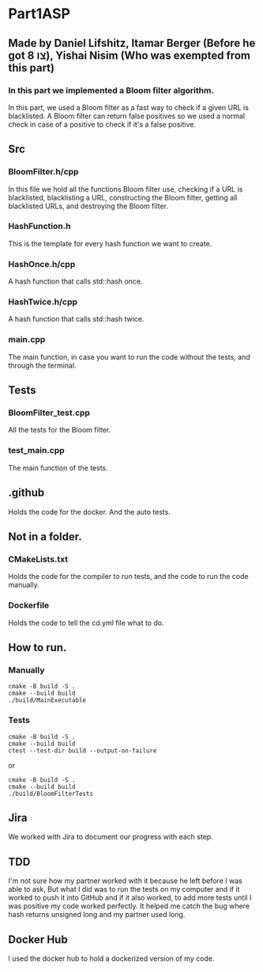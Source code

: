 # Part1ASP

## Made by Daniel Lifshitz, Itamar Berger (Before he got צו 8), Yishai Nisim (Who was exempted from this part)

### In this part we implemented a Bloom filter algorithm.

In this part, we used a Bloom filter as a fast way to check if a given URL is blacklisted.
A Bloom filter can return false positives so we used a normal check in case of a positive to check if it's a false positive.

## Src

### BloomFilter.h/cpp

In this file we hold all the functions Bloom filter use, checking if a URL is blacklisted, blacklisting a URL, constructing the Bloom filter, getting all blacklisted URLs, and destroying the Bloom filter.

### HashFunction.h

This is the template for every hash function we want to create.

### HashOnce.h/cpp

A hash function that calls std::hash once.

### HashTwice.h/cpp

A hash function that calls std::hash twice.

### main.cpp

The main function, in case you want to run the code without the tests, and through the terminal.

## Tests

### BloomFilter_test.cpp

All the tests for the Bloom filter.

### test_main.cpp

The main function of the tests.

## .github

Holds the code for the docker.
And the auto tests.

## Not in a folder.

### CMakeLists.txt

Holds the code for the compiler to run tests, and the code to run the code manually.

### Dockerfile

Holds the code to tell the cd.yml file what to do.

## How to run.

### Manually

```
cmake -B build -S .                       
cmake --build build
./build/MainExecutable
```

### Tests

```
cmake -B build -S .                       
cmake --build build
ctest --test-dir build --output-on-failure
```
or

```
cmake -B build -S .                       
cmake --build build
./build/BloomFilterTests
```

## Jira

We worked with Jira to document our progress with each step.

## TDD

I'm not sure how my partner worked with it because he left before I was able to ask,
But what I did was to run the tests on my computer and if it worked to push it into GitHub and if it also worked, to add more tests until I was positive my code worked perfectly.
It helped me catch the bug where hash returns unsigned long and my partner used long.

## Docker Hub

I used the docker hub to hold a dockerized version of my code.
